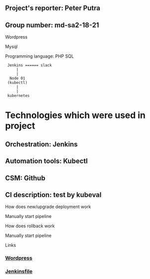 ## Project's reporter: Peter Putra

## Group number: md-sa2-18-21

 Wordpress
 
 Mysql

 Programming language: PHP SQL

 
```
 Jenkins ====== slack
     |
     |
  Node 01
 (kubectl)
     |
     |
 kubernetes  
```  
# Technologies which were used in project

## Orchestration: Jenkins

## Automation tools: Kubectl

## CSM: Github

## CI description: test by kubeval



How does new/upgrade deployment work

Manually start pipeline

How does rollback work

Manually start pipeline

Links
### [Wordpress](https://github.com/FIXPETROVICH/Project-fix/tree/master)
### [Jenkinsfile](https://github.com/FIXPETROVICH/Jenkins-project)
